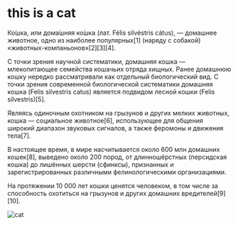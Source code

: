 # this is a cat

Ко́шка, или дома́шняя ко́шка (лат. Félis silvéstris cátus), — домашнее животное, одно из наиболее популярных[1] (наряду с собакой) «животных-компаньонов»[2][3][4].

С точки зрения научной систематики, домашняя кошка — млекопитающее семейства кошачьих отряда хищных. Ранее домашнюю кошку нередко рассматривали как отдельный биологический вид. С точки зрения современной биологической систематики домашняя кошка (Felis silvestris catus) является подвидом лесной кошки (Felis silvestris)[5].

Являясь одиночным охотником на грызунов и других мелких животных, кошка — социальное животное[6], использующее для общения широкий диапазон звуковых сигналов, а также феромоны и движения тела[7].

В настоящее время, в мире насчитывается около 600 млн домашних кошек[8], выведено около 200 пород, от длинношёрстных (персидская кошка) до лишённых шерсти (сфинксы), признанных и зарегистрированных различными фелинологическими организациями.

На протяжении 10 000 лет кошки ценятся человеком, в том числе за способность охотиться на грызунов и других домашних вредителей[9][10].

![cat](https://as2.ftcdn.net/jpg/02/59/20/99/500_F_259209932_IYZIP3JeFNjV64SA2AVV0aVSkrBmxii5.jpg)
